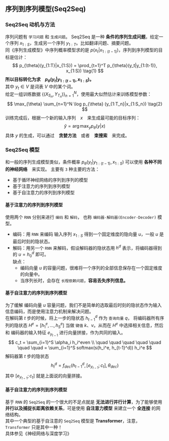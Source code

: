 ## 序列到序列模型(Seq2Seq)

### Seq2Seq 动机与方法
序列问题有 `学习问题` 和 `生成问题`。 Seq2Seq 是一种 **条件的序列生成问题**，给定一个序列 $x_{1:S}$，生成另一个序列 $y_{1:T}$。比如翻译问题、摘要问题。    
同《序列生成模型》中序列概率模型求的是 $p(x_t|x_{1:(t-1)})$，序列到序列模型的目标是估计：
$$
p_{\theta}(y_{1:T}|x_{1:S}) = \prod_{t=1}^T p_{\theta}(y_t|y_{1:(t-1)}, x_{1:S})    \tag{1}
$$
**所以目标转化为求　$p_{\theta}(y_t|y_{1:(t-1)}, x_{1:S})$。**  
其中 $y_t \in V$ 是词表 $V$ 中的某个词。    
给定一组训练数据 $\{(X_{S_n}, Y_{T_n})\}_{n=1}^N$，使用最大似然估计来训练模型参数：
$$
\max_{\theta} \sum_{n=1}^N \log p_{\theta} (y_{1:T_n}|x_{1:S_n})    \tag{2}
$$
训练完成后，根据一个新的输入序列　$x$　来生成最可能的目标序列：
$$
\hat y = \arg\max_{y} p_{\theta} (y|x)
$$
具体 $y$ 的生成，可以通过　**贪婪方法**　或者　**束搜索**　来完成。　　

### Seq2Seq 模型
和一般的序列生成模型类似，条件概率 $p_{\theta}(y_t|y_{1:(t-1)}, x_{1:S})$ 可以使用 **各种不同的神经网络**　来实现。
主要有 `3` 种主要的方法：
- 基于循环神经网络的序列到序列的模型
- 基于注意力的序列到序列模型
- 基于自注意力的序列到序列模型

#### 基于注意力的序列到序列模型 
使用两个 `RNN` 分别来进行 `编码` 和 `解码`， 也称 `编码器-解码器(Encoder-Decoder)` 模型。  
- 编码：用 `RNN` 来编码 输入序列 $x_{1:S}$ 得到一个固定维度的隐向量 $u$，一般 $u$ 是最后时刻的隐状态。  
- 解码：用另一个 `RNN` 来解码，假设解码器的隐状态用 $h^d$ 表示，将编码器得到的 $u=h_0^d$ 即可。  
缺点：
    - 编码向量 $u$ 的容量问题，很难将一个序列的全部信息保存在一个固定维度的向量中。
    - 当序列长时，会存在 `长程依赖问题`，**容易丢失序列信息。**  

#### 基于自注意力的序列到序列模型
为了缓解 编码向量 $u$ 容量问题，我们不是简单的选取最后时刻的隐状态作为输入信息编码，而是使用注意力机制来解决问题。  
在解码第 $t$ 步的时候，将上一步的隐状态 $h_{t-1}^d$ 作为 `查询向量` $q$， 将编码器所有序列的隐状态 $H^e=[h_1^e,...,h_S^e]$ 当做 `键值` $k、v$。从而在 $H^e$ 中选择相关信息，然后和 编码器的输入特征 $e_{y_{t-1}}$ 进行向量拼接，作为共同的输入。 
$$
c_t = \sum_{i=1}^S \alpha_i h_i^even    \\
\quad \quad \quad \quad \quad \quad \quad = \sum_{i=1}^S softmax(s(h_i^e, h_{t-1}^d)) h_i^e
$$
解码器第 $t$ 步的隐状态
$$
h_t^d = f_{dec}(h_{t-1}^d, [e_{y_{t-1}}; c_t], \theta_{dec})
$$
其中 $[e_{y_{t-1}}; c_t]$ 就是上面说的向量拼接。  

#### 基于自注意力的序列到序列模型

基于 `RNN` 的 `Seq2Seq` 的一个很大的不足点就是 **无法进行并行计算**，为了能够使用 **并行以及捕捉长距离依赖关系**，可是使用 **自注意力模型** 来建立一个 **全连接** 的网络结构。  
其中一个典型的基于自注意的 `Seq2Seq` 模型是 **Transformer**，注意， `Transformer` 只是其中一种！    
具体参见《神经网络与深度学习》  






